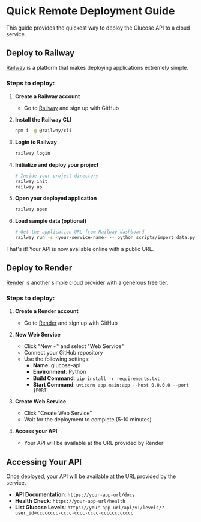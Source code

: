 # Quick Remote Deployment Guide

This guide provides the quickest way to deploy the Glucose API to a cloud service.

## Deploy to Railway

[Railway](https://railway.app/) is a platform that makes deploying applications extremely simple.

### Steps to deploy:

1. **Create a Railway account**
   - Go to [Railway](https://railway.app/) and sign up with GitHub

2. **Install the Railway CLI**
   ```bash
   npm i -g @railway/cli
   ```

3. **Login to Railway**
   ```bash
   railway login
   ```

4. **Initialize and deploy your project**
   ```bash
   # Inside your project directory
   railway init
   railway up
   ```

5. **Open your deployed application**
   ```bash
   railway open
   ```

6. **Load sample data (optional)**
   ```bash
   # Get the application URL from Railway dashboard
   railway run -s <your-service-name> -- python scripts/import_data.py
   ```

That's it! Your API is now available online with a public URL.

## Deploy to Render

[Render](https://render.com/) is another simple cloud provider with a generous free tier.

### Steps to deploy:

1. **Create a Render account**
   - Go to [Render](https://render.com/) and sign up with GitHub

2. **New Web Service**
   - Click "New +" and select "Web Service"
   - Connect your GitHub repository
   - Use the following settings:
     - **Name**: glucose-api
     - **Environment**: Python
     - **Build Command**: `pip install -r requirements.txt`
     - **Start Command**: `uvicorn app.main:app --host 0.0.0.0 --port $PORT`

3. **Create Web Service**
   - Click "Create Web Service"
   - Wait for the deployment to complete (5-10 minutes)

4. **Access your API**
   - Your API will be available at the URL provided by Render

## Accessing Your API

Once deployed, your API will be available at the URL provided by the service.

- **API Documentation**: `https://your-app-url/docs`
- **Health Check**: `https://your-app-url/health`
- **List Glucose Levels**: `https://your-app-url/api/v1/levels/?user_id=cccccccc-cccc-cccc-cccc-cccccccccccc`